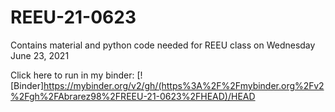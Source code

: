 # REEU-21-0623

Contains material and python code needed for REEU class on Wednesday June 23, 2021

Click here to run in my binder:
[![Binder]https://mybinder.org/v2/gh/(https%3A%2F%2Fmybinder.org%2Fv2%2Fgh%2FAbrarez98%2FREEU-21-0623%2FHEAD)/HEAD
